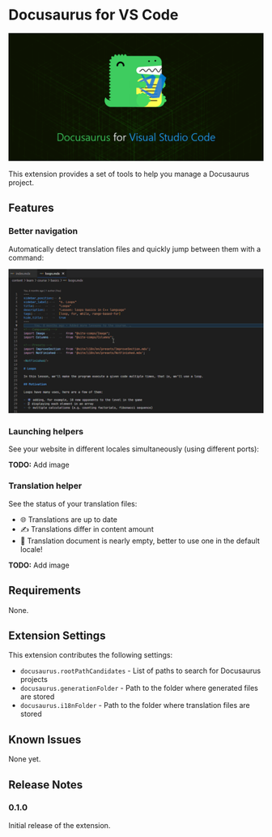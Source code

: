 # Docusaurus for VS Code

<p align=center>

![Extension Logo](images/logo.png)

</p>

This extension provides a set of tools to help you manage a Docusaurus project.

## Features

### Better navigation

Automatically detect translation files and quickly jump between them with
a command:

![Navigate translated files](images/navigation-1.gif)

### Launching helpers

See your website in different locales simultaneously (using different ports):

**TODO:** Add image

### Translation helper

See the status of your translation files:

- 🌐 Translations are up to date
- ✍ Translations differ in content amount
- 🚫 Translation document is nearly empty, better to use one in the default locale!

**TODO:** Add image

## Requirements

None.

## Extension Settings

This extension contributes the following settings:

- `docusaurus.rootPathCandidates` - List of paths to search for Docusaurus projects
- `docusaurus.generationFolder` - Path to the folder where generated files are stored
- `docusaurus.i18nFolder` - Path to the folder where translation files are stored

## Known Issues

None yet.

## Release Notes

### 0.1.0

Initial release of the extension.
